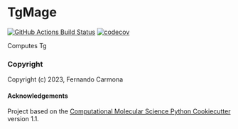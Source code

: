 TgMage
==============================
[//]: # (Badges)
[![GitHub Actions Build Status](https://github.com/REPLACE_WITH_OWNER_ACCOUNT/TgMage/workflows/CI/badge.svg)](https://github.com/REPLACE_WITH_OWNER_ACCOUNT/TgMage/actions?query=workflow%3ACI)
[![codecov](https://codecov.io/gh/REPLACE_WITH_OWNER_ACCOUNT/TgMage/branch/main/graph/badge.svg)](https://codecov.io/gh/REPLACE_WITH_OWNER_ACCOUNT/TgMage/branch/main)


Computes Tg

### Copyright

Copyright (c) 2023, Fernando Carmona


#### Acknowledgements
 
Project based on the 
[Computational Molecular Science Python Cookiecutter](https://github.com/molssi/cookiecutter-cms) version 1.1.
